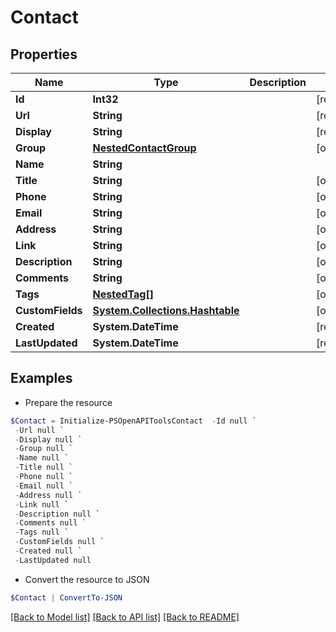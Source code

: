 # Contact
## Properties

Name | Type | Description | Notes
------------ | ------------- | ------------- | -------------
**Id** | **Int32** |  | [readonly] 
**Url** | **String** |  | [readonly] 
**Display** | **String** |  | [readonly] 
**Group** | [**NestedContactGroup**](NestedContactGroup.md) |  | [optional] 
**Name** | **String** |  | 
**Title** | **String** |  | [optional] 
**Phone** | **String** |  | [optional] 
**Email** | **String** |  | [optional] 
**Address** | **String** |  | [optional] 
**Link** | **String** |  | [optional] 
**Description** | **String** |  | [optional] 
**Comments** | **String** |  | [optional] 
**Tags** | [**NestedTag[]**](NestedTag.md) |  | [optional] 
**CustomFields** | [**System.Collections.Hashtable**](AnyType.md) |  | [optional] 
**Created** | **System.DateTime** |  | [readonly] 
**LastUpdated** | **System.DateTime** |  | [readonly] 

## Examples

- Prepare the resource
```powershell
$Contact = Initialize-PSOpenAPIToolsContact  -Id null `
 -Url null `
 -Display null `
 -Group null `
 -Name null `
 -Title null `
 -Phone null `
 -Email null `
 -Address null `
 -Link null `
 -Description null `
 -Comments null `
 -Tags null `
 -CustomFields null `
 -Created null `
 -LastUpdated null
```

- Convert the resource to JSON
```powershell
$Contact | ConvertTo-JSON
```

[[Back to Model list]](../README.md#documentation-for-models) [[Back to API list]](../README.md#documentation-for-api-endpoints) [[Back to README]](../README.md)

